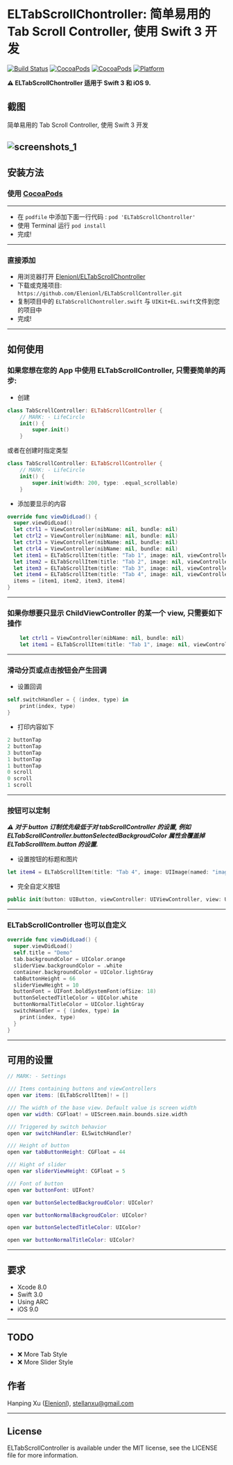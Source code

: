 ELTabScrollChontroller: 简单易用的 Tab Scroll Controller, 使用 Swift 3 开发
======================================

[![Build Status](https://travis-ci.org/Elenionl/ELPickerView-Swift.svg?branch=master)](https://travis-ci.org/Elenionl/ELPickerView-Swift)
[![CocoaPods](https://img.shields.io/cocoapods/v/ELPickerView.svg?style=flat)](https://cocoapods.org/pods/ELPickerView)
[![CocoaPods](https://img.shields.io/cocoapods/l/ELPickerView.svg?style=flat)](https://cocoapods.org/pods/ELPickerView)
[![Platform](https://img.shields.io/cocoapods/p/ELPickerView.svg?style=flat)](https://cocoapods.org/pods/ELPickerView)

**:warning: ELTabScrollChontroller 适用于 Swift 3 和 iOS 9.**

## 截图
 简单易用的 Tab Scroll Controller, 使用 Swift 3 开发


![screenshots_1](https://raw.githubusercontent.com/Elenionl/ELTabScrollController/master/screenshots/2017-04-23%2000.40.02.gif)
-----------

## 安装方法

### 使用 [CocoaPods](https://cocoapods.org/pods/ELTabScrollController)
-----------
* 在 ``podfile`` 中添加下面一行代码 :
``pod 'ELTabScrollChontroller'``
* 使用 Terminal 运行 `pod install`
* 完成!
-----------
### 直接添加
* 用浏览器打开 [Elenionl/ELTabScrollChontroller](https://github.com/Elenionl/ELTabScrollController)
* 下载或克隆项目: ``https://github.com/Elenionl/ELTabScrollController.git``
* 复制项目中的 ``ELTabScrollChontroller.swift`` 与 ``UIKit+EL.swift``文件到您的项目中
* 完成!

------------
## 如何使用

### 如果您想在您的 App 中使用 ELTabScrollController, 只需要简单的两步:
* 创建
```Swift
class TabScrollController: ELTabScrollController {
    // MARK: - LifeCircle
    init() {
        super.init()
    }
```
或者在创建时指定类型
```Swift
class TabScrollController: ELTabScrollController {
    // MARK: - LifeCircle
    init() {
        super.init(width: 200, type: .equal_scrollable)
    }
```
* 添加要显示的内容
```Swift
override func viewDidLoad() {
  super.viewDidLoad()
  let ctrl1 = ViewController(nibName: nil, bundle: nil)
  let ctrl2 = ViewController(nibName: nil, bundle: nil)
  let ctrl3 = ViewController(nibName: nil, bundle: nil)
  let ctrl4 = ViewController(nibName: nil, bundle: nil)
  let item1 = ELTabScrollItem(title: "Tab 1", image: nil, viewController: ctrl1, view: nil)
  let item2 = ELTabScrollItem(title: "Tab 2", image: nil, viewController: ctrl2, view: nil)
  let item3 = ELTabScrollItem(title: "Tab 3", image: nil, viewController: ctrl3, view: nil)
  let item4 = ELTabScrollItem(title: "Tab 4", image: nil, viewController: ctrl4, view: nil)
  items = [item1, item2, item3, item4]
}
```
----------------------
### 如果你想要只显示 ChildViewController 的某一个 view, 只需要如下操作

```Swift
    let ctrl1 = ViewController(nibName: nil, bundle: nil)
    let item1 = ELTabScrollItem(title: "Tab 1", image: nil, viewController: ctrl1, view: ctrl1.tableView)
```
--------------
### 滑动分页或点击按钮会产生回调

* 设置回调
```Swift
self.switchHandler = { (index, type) in
    print(index, type)
}
```
* 打印内容如下
```Swift
2 buttonTap
2 buttonTap
3 buttonTap
1 buttonTap
1 buttonTap
0 scroll
0 scroll
1 scroll
```
--------------------------
### 按钮可以定制
***:warning: 对于 button 订制优先级低于对 tabScrollController 的设置, 例如 ELTabScrollController.buttonSelectedBackgroudColor 属性会覆盖掉 ELTabScrollItem.button 的设置.***
* 设置按钮的标题和图片
```Swift
let item4 = ELTabScrollItem(title: "Tab 4", image: UIImage(named: "image"), viewController: ctrl4, view: nil)
```
* 完全自定义按钮
```Swift
public init(button: UIButton, viewController: UIViewController, view: UIView?)
```
--------------------
### ELTabScrollController 也可以自定义
```Swift
override func viewDidLoad() {
  super.viewDidLoad()
  self.title = "Demo"
  tab.backgroundColor = UIColor.orange
  sliderView.backgroundColor = .white
  container.backgroundColor = UIColor.lightGray
  tabButtonHeight = 66
  sliderViewHeight = 10
  buttonFont = UIFont.boldSystemFont(ofSize: 18)
  buttonSelectedTitleColor = UIColor.white
  buttonNormalTitleColor = UIColor.lightGray
  switchHandler = { (index, type) in
    print(index, type)
  }
}
```
-----------------
## 可用的设置

```Swift
// MARK: - Settings

/// Items containing buttons and viewControllers
open var items: [ELTabScrollItem]! = []

/// The width of the base view. Default value is screen width
open var width: CGFloat! = UIScreen.main.bounds.size.width

/// Triggered by switch behavior
open var switchHandler: ELSwitchHandler?

/// Height of button
open var tabButtonHeight: CGFloat = 44

/// Hight of slider
open var sliderViewHeight: CGFloat = 5

/// Font of button
open var buttonFont: UIFont?

open var buttonSelectedBackgroudColor: UIColor?

open var buttonNormalBackgroudColor: UIColor?

open var buttonSelectedTitleColor: UIColor?

open var buttonNormalTitleColor: UIColor?

```
------------
## 要求

* Xcode 8.0
* Swift 3.0
* Using ARC
* iOS 9.0
--------------

## TODO

* ❌ More Tab Style
* ❌ More Slider Style

## 作者

Hanping Xu ([Elenionl](https://github.com/Elenionl)), stellanxu@gmail.com


--------------------------
## License

ELTabScrollController is available under the MIT license, see the LICENSE file for more information.   
